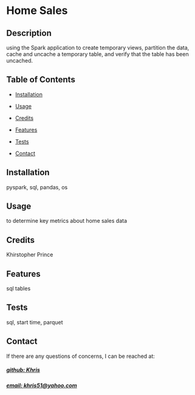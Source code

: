 # Home Sales




## Description
using the Spark application to create temporary views, partition the data, cache and uncache a temporary table, and verify that the table has been uncached.



## Table of Contents
- [Installation](#installation)
- [Usage](#usage)
- [Credits](#credits)

- [Features](#features)
- [Tests](#tests)
- [Contact](#contact)

## Installation
pyspark, sql, pandas, os

## Usage
to determine key metrics about home sales data

## Credits
Khirstopher Prince 



## Features
sql tables 

## Tests
sql, start time, parquet 

## Contact
If there are any questions of concerns, I can be reached at:
##### [github: Khris ](https://github.com/Khris )
##### [email: khris51@yahoo.com](mailto:khris51@yahoo.com)
